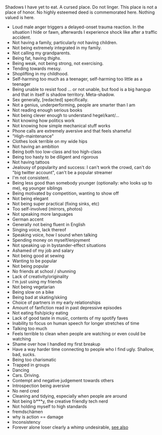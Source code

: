 Shadows I have yet to eat. A cursed place. Do not linger. This place is not a place of honor. No highly esteemed deed is commemorated here. Nothing valued is here.

- Loud male anger triggers a delayed-onset trauma reaction. In the situation I hide or fawn, afterwards I experience shock like after a traffic accident.
- Not having a family, particularly not having children.
- Not being extremely integrated in my family.
- Not calling my grandparents.
- Being fat, having *thighs*.
- Being weak, not being strong, not exercising.
- Tending towards messy.
- Shoplifting in my childhood.
- Self-harming too much as a teenager, self-harming too little as a teenager
- Being unable to resist food … or not unable, but food is a big hangup and that in itself is shadow territory. Meta-shadow.
- Sex generally, [redacted] specifically.
- Not a genius, underperforming, people are smarter than I am
- Not reading enough serious books
- Not being clever enough to understand hegel/kant/…
- Not knowing how politics work
- Not knowing how simple mechanical stuff works
- Phone calls are extremely aversive and that feels shameful
- "High-maintenance"
- Clothes look terrible on my wide hips
- Not having an ambition
- Being both too low-class and too high-class
- Being too hasty to be diligent and rigorous
- Not having tattoos
- Jealousy of popularity and success: I can't work the crowd, can't do "big twitter account", can't be a popular streamer
- I'm not consistent.
- Being less good than somebody younger (optionally: who looks up to me), eg younger siblings
- Being motivated by competition, wanting to show off
- Not being elegant
- Not being super practical (fixing sinks, etc)
- Too self-involved (mirrors, photos)
- Not speaking more languages
- German accent
- Generally not being fluent in English
- Singing voice, lack thereof
- Speaking voice, how I sound when talking
- Spending money on myself/enjoyment
- Not speaking up in bystander-effect situations
- Ashamed of my job and salary
- Not being good at sewing
- Wanting to be popular
- Not being popular
- No friends at school / shunning
- Lack of creativity/originality
- I'm just using my friends
- Not being vegetarian
- Being slow on a bike
- Being bad at skating/skiing
- Choice of partners in my early relationships
- Amount of fanfiction read in past depressive episodes
- Not eating fish/picky eating
- Lack of good taste in music, contents of my spotify faves
- Inability to focus on human speech for longer stretches of time
- Talking too much
- Feels terrible to clean when people are watching or even could be watching
- Shame over how I handled my first breakup
- Have a way harder time connecting to people who I find ugly. Shallow, bad, sucks.
- Being too charismatic
- Trapped in groups
- Dancing
- Cars. Driving.
- Contempt and negative judgement towards others
- Introspection being aversive
- No nerd cred
- Cleaning and tidying, especially when people are around
- Not being b\*\*\*y, the creative friendly tech nerd
- Not holding myself to high standards
- fremdschämen
- why is action == damage
- Inconsistency
- Forever alone loser clearly a whimp undesirable, [see also](https://nplusonemag.com/issue-35/fiction-drama/the-feminist/)
